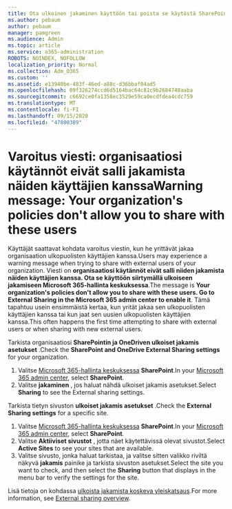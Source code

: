 ```yaml
---
title: Ota ulkoinen jakaminen käyttöön tai poista se käytöstä SharePointissa
ms.author: pebaum
author: pebaum
manager: pamgreen
ms.audience: Admin
ms.topic: article
ms.service: o365-administration
ROBOTS: NOINDEX, NOFOLLOW
localization_priority: Normal
ms.collection: Adm_O365
ms.custom: ''
ms.assetid: e13940be-483f-46ed-a88c-d36bbaf04ad5
ms.openlocfilehash: 09f326274ccd6d5164bac64c81c9b2684748aaba
ms.sourcegitcommit: c6692ce0fa1358ec3529e59ca0ecdfdea4cdc759
ms.translationtype: MT
ms.contentlocale: fi-FI
ms.lasthandoff: 09/15/2020
ms.locfileid: "47800389"
---
```

# <a name="warning-message-your-organizations-policies-dont-allow-you-to-share-with-these-users"></a><span data-ttu-id="9392f-102">Varoitus viesti: organisaatiosi käytännöt eivät salli jakamista näiden käyttäjien kanssa</span><span class="sxs-lookup"><span data-stu-id="9392f-102">Warning message: Your organization's policies don't allow you to share with these users</span></span>

<span data-ttu-id="9392f-103">Käyttäjät saattavat kohdata varoitus viestin, kun he yrittävät jakaa organisaation ulkopuolisten käyttäjien kanssa.</span><span class="sxs-lookup"><span data-stu-id="9392f-103">Users may experience a warning message when trying to share with external users of your organization.</span></span> <span data-ttu-id="9392f-104">Viesti on **organisaatiosi käytännöt eivät salli niiden jakamista näiden käyttäjien kanssa. Ota se käyttöön siirtymällä ulkoiseen jakamiseen Microsoft 365-hallinta keskuksessa**.</span><span class="sxs-lookup"><span data-stu-id="9392f-104">The message is **Your organization's policies don't allow you to share with these users. Go to External Sharing in the Microsoft 365 admin center to enable it**.</span></span> <span data-ttu-id="9392f-105">Tämä tapahtuu usein ensimmäistä kertaa, kun yrität jakaa sen ulkopuolisten käyttäjien kanssa tai kun jaat sen uusien ulkopuolisten käyttäjien kanssa.</span><span class="sxs-lookup"><span data-stu-id="9392f-105">This often happens the first time attempting to share with external users or when sharing with new external users.</span></span>

<span data-ttu-id="9392f-106">Tarkista organisaatiosi **SharePointin ja OneDriven ulkoiset jakamis asetukset** .</span><span class="sxs-lookup"><span data-stu-id="9392f-106">Check the **SharePoint and OneDrive External Sharing settings** for your organization.</span></span>

1. <span data-ttu-id="9392f-107">Valitse [Microsoft 365-hallinta keskuksessa](https://admin.microsoft.com/AdminPortal/Home#/homepage">https://admin.microsoft.com/) **SharePoint**.</span><span class="sxs-lookup"><span data-stu-id="9392f-107">In your [Microsoft 365 admin center](https://admin.microsoft.com/AdminPortal/Home#/homepage">https://admin.microsoft.com/), select **SharePoint**.</span></span>
3. <span data-ttu-id="9392f-108">Valitse **jakaminen** , jos haluat nähdä ulkoiset jakamis asetukset.</span><span class="sxs-lookup"><span data-stu-id="9392f-108">Select **Sharing** to see the External sharing settings.</span></span>

<span data-ttu-id="9392f-109">Tarkista tietyn sivuston **ulkoiset jakamis asetukset** .</span><span class="sxs-lookup"><span data-stu-id="9392f-109">Check the **External Sharing settings** for a specific site.</span></span>

1. <span data-ttu-id="9392f-110">Valitse [Microsoft 365-hallinta keskuksessa](https://admin.microsoft.com/AdminPortal/Home#/homepage">https://admin.microsoft.com/) **SharePoint**.</span><span class="sxs-lookup"><span data-stu-id="9392f-110">In your [Microsoft 365 admin center](https://admin.microsoft.com/AdminPortal/Home#/homepage">https://admin.microsoft.com/), select **SharePoint**.</span></span>
2. <span data-ttu-id="9392f-111">Valitse **Aktiiviset sivustot** , jotta näet käytettävissä olevat sivustot.</span><span class="sxs-lookup"><span data-stu-id="9392f-111">Select **Active Sites** to see your sites that are available.</span></span>
3. <span data-ttu-id="9392f-112">Valitse sivusto, jonka haluat tarkistaa, ja valitse sitten valikko riviltä näkyvä **jakamis** painike ja tarkista sivuston asetukset.</span><span class="sxs-lookup"><span data-stu-id="9392f-112">Select the site you want to check, and then select the **Sharing** button that displays in the menu bar to verify the settings for the site.</span></span>

<span data-ttu-id="9392f-113">Lisä tietoja on kohdassa [ulkoista jakamista koskeva yleiskatsaus](https://docs.microsoft.com/sharepoint/external-sharing-overview).</span><span class="sxs-lookup"><span data-stu-id="9392f-113">For more information, see [External sharing overview](https://docs.microsoft.com/sharepoint/external-sharing-overview).</span></span>